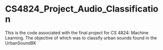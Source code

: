 # CS4824_Project_Audio_Classification
This is the code associated with the final project for CS 4824: Machine Learning. 
The objective of which was to classify urban sounds found in the UrbanSound8K
